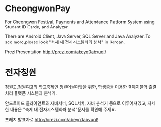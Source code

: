 # CheongwonPay
For Cheongwon Festival, Payments and Attendance Platform System using Student ID Cards, and Analyzer.

There are Android Client, Java Server, SQL Server and Java Analyzer. To see more,please look "축제 내 전자시스템화와 분석" in Korean.

Prezi Presentation http://prezi.com/abeyq0abvuql/


# 전자청원
청원고,청원여고의 학교축제인 청원어울마당을 위한, 학생증을 이용한 결제지불과 출결처리 플랫폼 시스템과 분석기.

안드로이드 클라이언트와 자바서버, SQL서버, 자바 분석기 등으로 이루어져있고, 자세한 내용은 "축제 내 전자시스템화와 분석"문서를 확인해 주세요.

프레지 발표자료 http://prezi.com/abeyq0abvuql/
